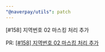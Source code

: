 ```yaml
---
"@naverpay/utils": patch
---
```


[#158] 지역번호 02 마스킹 처리 추가

PR: [[#158] 지역번호 02 마스킹 처리 추가](https://github.com/NaverPayDev/pie/pull/159)
